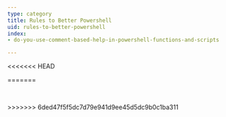 ```yaml
---
type: category
title: Rules to Better Powershell
uid: rules-to-better-powershell
index:
- do-you-use-comment-based-help-in-powershell-functions-and-scripts

---
```

<<<<<<< HEAD

=======
<p>​​​<br></p>
>>>>>>> 6ded47f5f5dc7d79e941d9ee45d5dc9b0c1ba311


